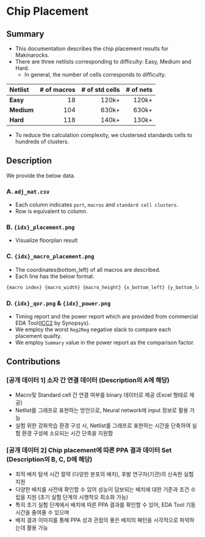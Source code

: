 # Chip Placement
## Summary
- This documentation describes the chip placement results for Makinarocks.
- There are three netlists corresponding to difficulty: Easy, Medium and Hard.
    - In general, the number of cells corresponds to difficulty.

<center>

| Netlist | # of macros | # of std cells | # of nets |
|:---|---:|---:|---:|
|**Easy**|18|120k+|120k+|
|**Medium**|104|630k+|630k+|
|**Hard**|118|140k+|130k+|

</center>

- To reduce the calculation complexity, we clustersed standards cells to hundreds of clusters.
    
## Description
We provide the below data.
### A. `adj_mat.csv`
* Each column indicates `port`, `macros` and `standard cell clusters`.
* Row is equivalent to column.
### B. `{idx}_placement.png`
* Visualize floorplan result
### C. `{idx}_macro_placement.png`
* The coordinates(bottom_left) of all macros are described.
* Each line has the below format.
```bash
{macro index} {macro_width} {macro_height} {x_bottom_left} {y_bottom_left} {orientation}
```
### D. `{idx}_qor.png` & `{idx}_power.png`
* Timing report and the power report which are provided from commercial EDA Tool([ICC2]((https://www.synopsys.com/implementation-and-signoff/physical-implementation/ic-compiler.html)) by Synopsys).
* We employ the worst `Reg2Reg` negative slack to compare each placement quailty.
* We employ `Summary` value in the power report as the comparison factor.

## Contributions
### [공개 데이터 1] 소자 간 연결 데이터 (Description의 A에 해당)
* Macro및 Standard cell 간 연결 여부를 binary 데이터로 제공 (Excel 형태로 제공)
* Netlist를 그래프로 표현하는 방안으로, Neural network에 input 정보로 활용 가능
* 실험 위한 강화학습 환경 구성 시, Netlist를 그래프로 표현하는 시간을 단축하여 실험 환경 구성에 소요되는 시간 단축을 지원함
### [공개 데이터 2] Chip placement에 따른 PPA 결과 데이터 Set (Description의 B, C, D에 해당)
* 최적 배치 탐색 시간 절약 (다양한 분포의 배치), 후발 연구자(기관)의 신속한 실험 지원
* 다양한 배치를 사전에 확인할 수 있어 성능이 담보되는 배치에 대한 기준과 조건 수립을 지원 (초기 실험 단계의 시행착오 최소화 가능)
* 특히 초기 실험 단계에서 배치에 따른 PPA 결과를 확인할 수 있어, EDA Tool 기동 시간을 줄여줄 수 있으며
* 배치 결과 이미지를 통해 PPA 성과 관점의 좋은 배치의 패턴을 시각적으로 파악하는데 활용 가능
